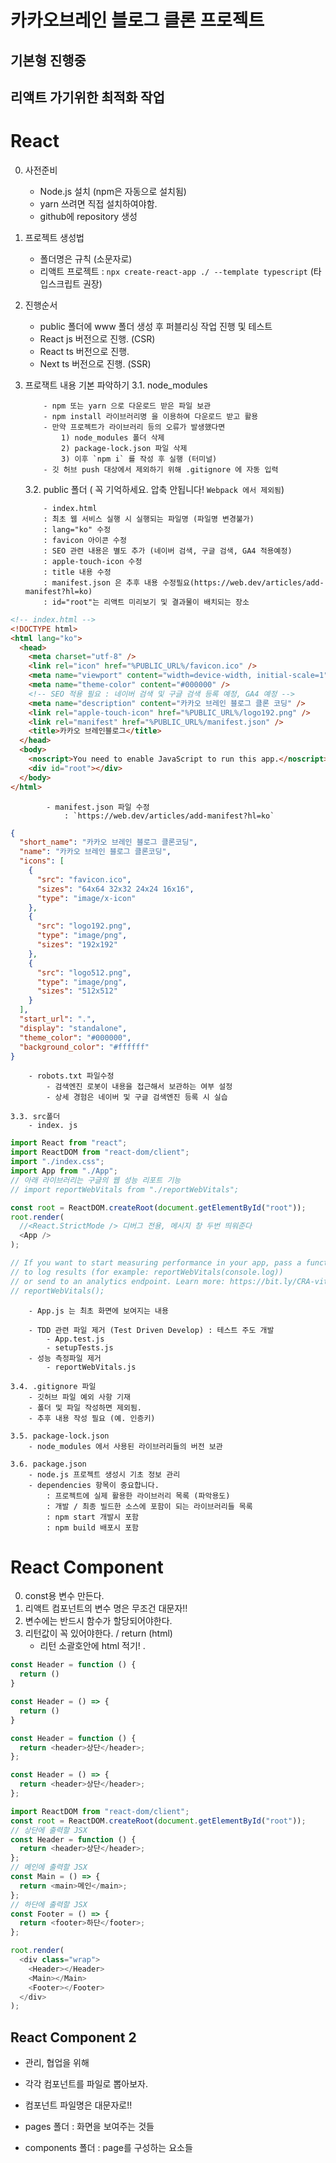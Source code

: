 # 카카오브레인 블로그 클론 프로젝트

## 기본형 진행중

## 리액트 가기위한 최적화 작업

# React

0. 사전준비
   - Node.js 설치 (npm은 자동으로 설치됨)
   - yarn 쓰려면 직접 설치하여야함.
   - github에 repository 생성
1. 프로젝트 생성법

   - 폴더명은 규칙 (소문자로)
   - 리액트 프로젝트 : `npx create-react-app ./ --template typescript` (타입스크립트 권장)

<!-- 2. 피그마 / 기획 (생략) -->

2.  진행순서

    - public 폴더에 www 폴더 생성 후 퍼블리싱 작업 진행 및 테스트
    - React js 버전으로 진행. (CSR)
    - React ts 버전으로 진행.
    <!-- - Next js 버전으로 진행. -->
    - Next ts 버전으로 진행. (SSR)

3.  프로잭트 내용 기본 파악하기
    3.1. node_modules

            - npm 또는 yarn 으로 다운로드 받은 파일 보관
            - npm install 라이브러리명 을 이용하여 다운로드 받고 활용
            - 만약 프로젝트가 라이브러리 등의 오류가 발생했다면
                1) node_modules 폴더 삭제
                2) package-lock.json 파일 삭제
                3) 이후 `npm i` 를 작성 후 실행 (터미널)
            - 깃 허브 push 대상에서 제외하기 위해 .gitignore 에 자동 입력

    3.2. public 폴더 ( 꼭 기억하세요. 압축 안됩니다! `Webpack 에서 제외됨`)

            - index.html
            : 최초 웹 서비스 실행 시 실행되는 파일명 (파일명 변경불가)
            : lang="ko" 수정
            : favicon 아이콘 수정
            : SEO 관련 내용은 별도 추가 (네이버 검색, 구글 검색, GA4 적용예정)
            : apple-touch-icon 수정
            : title 내용 수정
            : manifest.json 은 추후 내용 수정필요(https://web.dev/articles/add-manifest?hl=ko)
            : id="root"는 리액트 미리보기 및 결과물이 배치되는 장소

```html
<!-- index.html -->
<!DOCTYPE html>
<html lang="ko">
  <head>
    <meta charset="utf-8" />
    <link rel="icon" href="%PUBLIC_URL%/favicon.ico" />
    <meta name="viewport" content="width=device-width, initial-scale=1" />
    <meta name="theme-color" content="#000000" />
    <!-- SEO 적용 필요 : 네이버 검색 및 구글 검색 등록 예정, GA4 예정 -->
    <meta name="description" content="카카오 브레인 블로그 클론 코딩" />
    <link rel="apple-touch-icon" href="%PUBLIC_URL%/logo192.png" />
    <link rel="manifest" href="%PUBLIC_URL%/manifest.json" />
    <title>카카오 브레인블로그</title>
  </head>
  <body>
    <noscript>You need to enable JavaScript to run this app.</noscript>
    <div id="root"></div>
  </body>
</html>
```

            - manifest.json 파일 수정
                : `https://web.dev/articles/add-manifest?hl=ko`

```json
{
  "short_name": "카카오 브레인 블로그 클론코딩",
  "name": "카카오 브레인 블로그 클론코딩",
  "icons": [
    {
      "src": "favicon.ico",
      "sizes": "64x64 32x32 24x24 16x16",
      "type": "image/x-icon"
    },
    {
      "src": "logo192.png",
      "type": "image/png",
      "sizes": "192x192"
    },
    {
      "src": "logo512.png",
      "type": "image/png",
      "sizes": "512x512"
    }
  ],
  "start_url": ".",
  "display": "standalone",
  "theme_color": "#000000",
  "background_color": "#ffffff"
}
```

        - robots.txt 파일수정
            - 검색엔진 로봇이 내용을 접근해서 보관하는 여부 설정
            - 상세 경험은 네이버 및 구글 검색엔진 등록 시 실습

    3.3. src폴더
        - index. js

```js
import React from "react";
import ReactDOM from "react-dom/client";
import "./index.css";
import App from "./App";
// 아래 라이브러리는 구글의 웹 성능 리포트 기능
// import reportWebVitals from "./reportWebVitals";

const root = ReactDOM.createRoot(document.getElementById("root"));
root.render(
  //<React.StrictMode /> 디버그 전용, 메시지 창 두번 띄워준다
  <App />
);

// If you want to start measuring performance in your app, pass a function
// to log results (for example: reportWebVitals(console.log))
// or send to an analytics endpoint. Learn more: https://bit.ly/CRA-vitals
// reportWebVitals();
```

        - App.js 는 최초 화면에 보여지는 내용

        - TDD 관련 파일 제거 (Test Driven Develop) : 테스트 주도 개발
            - App.test.js
            - setupTests.js
        - 성능 측정파일 제거
            - reportWebVitals.js

    3.4. .gitignore 파일
        - 깃허브 파일 예외 사항 기재
        - 폴더 및 파일 작성하면 제외됨.
        - 추후 내용 작성 필요 (예. 인증키)

    3.5. package-lock.json
        - node_modules 에서 사용된 라이브러리들의 버전 보관

    3.6. package.json
        - node.js 프로젝트 생성시 기초 정보 관리
        - dependencies 항목이 중요합니다.
            : 프로젝트에 실제 활용한 라이브러리 목록 (파악용도)
            : 개발 / 최종 빌드한 소스에 포함이 되는 라이브러리들 목록
            : npm start 개발시 포함
            : npm build 배포시 포함

# React Component

0. const용 변수 만든다.
1. 리액트 컴포넌트의 변수 명은 무조건 대문자!!
2. 변수에는 반드시 함수가 할당되어야한다.
3. 리턴값이 꼭 있어야한다. / return (html)
   - 리턴 소괄호안에 html 적기! .

```js
const Header = function () {
  return ()
}

const Header = () => {
  return ()
}
```

```js
const Header = function () {
  return <header>상단</header>;
};

const Header = () => {
  return <header>상단</header>;
};
```

```js
import ReactDOM from "react-dom/client";
const root = ReactDOM.createRoot(document.getElementById("root"));
// 상단에 출력할 JSX
const Header = function () {
  return <header>상단</header>;
};
// 메인에 출력할 JSX
const Main = () => {
  return <main>메인</main>;
};
// 하단에 출력할 JSX
const Footer = () => {
  return <footer>하단</footer>;
};

root.render(
  <div class="wrap">
    <Header></Header>
    <Main></Main>
    <Footer></Footer>
  </div>
);
```

## React Component 2

- 관리, 협업을 위해
- 각각 컴포넌트를 파일로 뽑아보자.
- 컴포넌트 파일명은 대문자로!!

- pages 폴더 : 화면을 보여주는 것들
- components 폴더 : page를 구성하는 요소들
